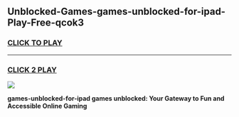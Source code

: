
## Unblocked-Games-games-unblocked-for-ipad-Play-Free-qcok3
<h3>
<a href="https://premium76.site?title=games-unblocked-for-ipad&ref=17A">CLICK TO PLAY</a></h3>
<hr>

<h3>
<a href="https://premium76.site?title=games-unblocked-for-ipad&ref=17A">CLICK 2 PLAY</a>
  
</h3>

<a href="https://premium76.site?title=games-unblocked-for-ipad&ref=17A"><img src="https://clearcache.store/games.png"></a>


**games-unblocked-for-ipad games unblocked: Your Gateway to Fun and Accessible Online Gaming**
